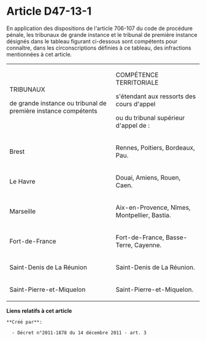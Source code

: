 # Article D47-13-1

En application des dispositions de l'article 706-107 du code de procédure pénale, les tribunaux de grande instance et le
tribunal de première instance désignés dans le tableau figurant ci-dessous sont compétents pour connaître, dans les
circonscriptions définies à ce tableau, des infractions mentionnées à cet article. 

<table>
    <tbody>
      <tr>
        <td>

TRIBUNAUX 

de grande instance ou tribunal de première instance compétents 

</td>
        <td>

COMPÉTENCE TERRITORIALE 

s'étendant aux ressorts des cours d'appel 

ou du tribunal supérieur d'appel de : 

</td>
      </tr>
      <tr>
        <td align="left">

Brest 

</td>
        <td align="left">

Rennes, Poitiers, Bordeaux, Pau. 

</td>
      </tr>
      <tr>
        <td align="left">

Le Havre 

</td>
        <td align="left">

Douai, Amiens, Rouen, Caen. 

</td>
      </tr>
      <tr>
        <td align="left">

Marseille 

</td>
        <td align="left">

Aix-en-Provence, Nîmes, Montpellier, Bastia. 

</td>
      </tr>
      <tr>
        <td align="left">

Fort-de-France 

</td>
        <td align="left">

Fort-de-France, Basse-Terre, Cayenne. 

</td>
      </tr>
      <tr>
        <td align="left">

Saint-Denis de La Réunion 

</td>
        <td align="left">

Saint-Denis de La Réunion. 

</td>
      </tr>
      <tr>
        <td align="left">

Saint-Pierre-et-Miquelon 

</td>
        <td align="left">

Saint-Pierre-et-Miquelon.

</td>
      </tr>
    </tbody>
  </table>

**Liens relatifs à cet article**

	**Créé par**:

	  - Décret n°2011-1878 du 14 décembre 2011 - art. 3
